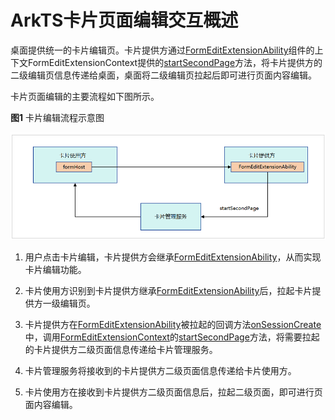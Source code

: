 # ArkTS卡片页面编辑交互概述

桌面提供统一的卡片编辑页。卡片提供方通过[FormEditExtensionAbility](../reference/apis-form-kit/js-apis-app-form-formEditExtensionAbility.md)组件的上下文FormEditExtensionContext提供的[startSecondPage](../reference/apis-form-kit/js-apis-inner-application-formEditExtensionContext.md#formeditextensioncontextstartsecondpage)方法，将卡片提供方的二级编辑页信息传递给桌面，桌面将二级编辑页拉起后即可进行页面内容编辑。


卡片页面编辑的主要流程如下图所示。

**图1** 卡片编辑流程示意图

![FormEditExtensionAbility](./figures/Widget-FormEditExtensionAbility.png)

1. 用户点击卡片编辑，卡片提供方会继承[FormEditExtensionAbility](../reference/apis-form-kit/js-apis-app-form-formEditExtensionAbility.md)，从而实现卡片编辑功能。

2. 卡片使用方识别到卡片提供方继承[FormEditExtensionAbility](../reference/apis-form-kit/js-apis-app-form-formEditExtensionAbility.md)后，拉起卡片提供方一级编辑页。

3. 卡片提供方在[FormEditExtensionAbility](../reference/apis-form-kit/js-apis-app-form-formEditExtensionAbility.md)被拉起的回调方法[onSessionCreate](../reference/apis-ability-kit/js-apis-app-ability-uiExtensionAbility.md#onsessioncreate)中，调用[FormEditExtensionContext](../reference/apis-form-kit/js-apis-inner-application-formEditExtensionContext.md)的[startSecondPage](../reference/apis-form-kit/js-apis-inner-application-formEditExtensionContext.md#startsecondpage)方法，将需要拉起的卡片提供方二级页面信息传递给卡片管理服务。

4. 卡片管理服务将接收到的卡片提供方二级页面信息传递给卡片使用方。

5. 卡片使用方在接收到卡片提供方二级页面信息后，拉起二级页面，即可进行页面内容编辑。